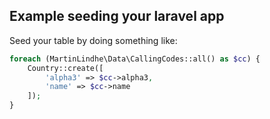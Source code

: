## Example seeding your laravel app

Seed your table by doing something like:

```php
foreach (MartinLindhe\Data\CallingCodes::all() as $cc) {
    Country::create([
        'alpha3' => $cc->alpha3,
        'name' => $cc->name
    ]);
}
```
